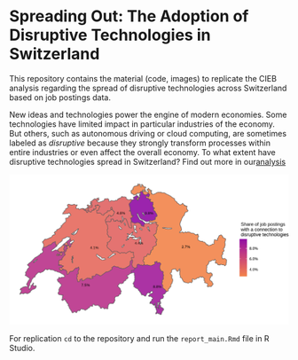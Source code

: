 # **Spreading Out: The Adoption of Disruptive Technologies in Switzerland**

This repository contains the material (code, images) to replicate the CIEB analysis regarding the spread of disruptive technologies across Switzerland based on job postings data. 

New ideas and technologies power the engine of modern economies. Some technologies have limited impact in particular industries of the economy. But others, such as autonomous driving or cloud computing, are sometimes labeled as *disruptive* because they strongly transform processes within entire industries or even affect the overall economy. To what extent have disruptive technologies spread in Switzerland? Find out more in our<a href = https://innoscape.ch/en/publications/spreading-out-the-adoption-of-disruptive-technologies-in-switzerland target = "_blank">analysis</a>

![nuts_map](https://github.com/cieb-unibas/jobs_disruptive_tech/blob/main/img/plot_1.png?raw=true)

For replication `cd` to the repository and run the `report_main.Rmd` file in R Studio.
